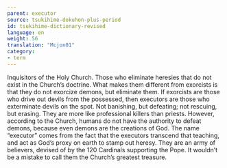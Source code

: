 ```yaml
---
parent: executor
source: tsukihime-dokuhon-plus-period
id: tsukihime-dictionary-revised
language: en
weight: 56
translation: "Mcjon01"
category:
- term
---
```


Inquisitors of the Holy Church. Those who eliminate heresies that do not exist in the Church’s doctrine.
What makes them different from exorcists is that they do not exorcize demons, but eliminate them. If exorcists are those who drive out devils from the possessed, then executors are those who exterminate devils on the spot. Not banishing, but defeating; not rescuing, but erasing. They are more like professional killers than priests.
However, according to the Church, humans do not have the authority to defeat demons, because even demons are the creations of God. The name “executor” comes from the fact that the executors transcend that teaching, and act as God’s proxy on earth to stamp out heresy. They are an army of believers, devised of by the 120 Cardinals supporting the Pope. It wouldn’t be a mistake to call them the Church’s greatest treasure.
